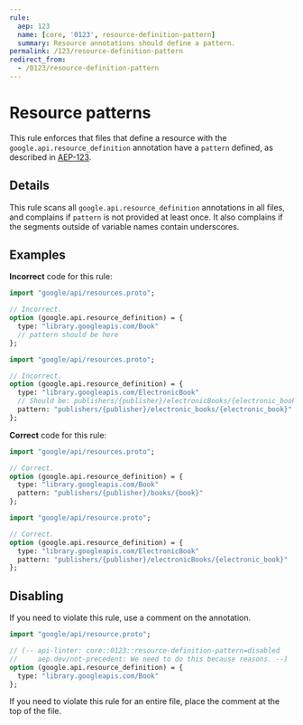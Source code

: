 ```yaml
---
rule:
  aep: 123
  name: [core, '0123', resource-definition-pattern]
  summary: Resource annotations should define a pattern.
permalink: /123/resource-definition-pattern
redirect_from:
  - /0123/resource-definition-pattern
---
```


# Resource patterns

This rule enforces that files that define a resource with the
`google.api.resource_definition` annotation have a `pattern` defined, as
described in [AEP-123][].

## Details

This rule scans all `google.api.resource_definition` annotations in all files,
and complains if `pattern` is not provided at least once. It also complains if
the segments outside of variable names contain underscores.

## Examples

**Incorrect** code for this rule:

```proto
import "google/api/resources.proto";

// Incorrect.
option (google.api.resource_definition) = {
  type: "library.googleapis.com/Book"
  // pattern should be here
};
```

```proto
import "google/api/resources.proto";

// Incorrect.
option (google.api.resource_definition) = {
  type: "library.googleapis.com/ElectronicBook"
  // Should be: publishers/{publisher}/electronicBooks/{electronic_book}
  pattern: "publishers/{publisher}/electronic_books/{electronic_book}"
};
```

**Correct** code for this rule:

```proto
import "google/api/resources.proto";

// Correct.
option (google.api.resource_definition) = {
  type: "library.googleapis.com/Book"
  pattern: "publishers/{publisher}/books/{book}"
};
```

```proto
import "google/api/resource.proto";

// Correct.
option (google.api.resource_definition) = {
  type: "library.googleapis.com/ElectronicBook"
  pattern: "publishers/{publisher}/electronicBooks/{electronic_book}"
};
```

## Disabling

If you need to violate this rule, use a comment on the annotation.

```proto
import "google/api/resource.proto";

// (-- api-linter: core::0123::resource-definition-pattern=disabled
//     aep.dev/not-precedent: We need to do this because reasons. --)
option (google.api.resource_definition) = {
  type: "library.googleapis.com/Book"
};
```

If you need to violate this rule for an entire file, place the comment at the
top of the file.

[aep-123]: http://aep.dev/123
[aep.dev/not-precedent]: https://aep.dev/not-precedent
